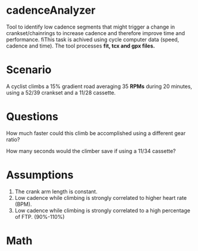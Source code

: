# cadenceAnalyzer
Tool to identify low cadence segments that might trigger a change in crankset/chainrings to increase cadence and therefore improve time and performance.
fiThis task is achived using cycle computer data (speed, cadence and time). The tool processes **fit, tcx and gpx files.**

# Scenario 

A cyclist climbs a 15% gradient road averaging 35 **RPMs** during 20 minutes, using a 52/39 crankset and a 11/28 cassette. 

# Questions

How much faster could this climb be accomplished using a different gear ratio? 

How many seconds would the climber save if using a 11/34 cassette?

# Assumptions 

1. The crank arm length is constant. 
2. Low cadence while climbing is strongly correlated to higher heart rate (BPM). 
3. Low cadence while climbing is strongly correlated to a high percentage of FTP. (90%-110%)

# Math




